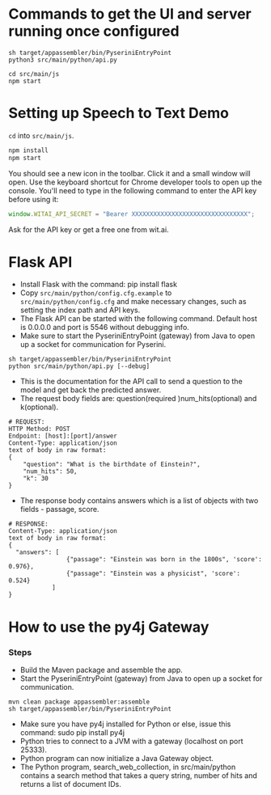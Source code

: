 # Commands to get the UI and server running once configured
```
sh target/appassembler/bin/PyseriniEntryPoint
python3 src/main/python/api.py

cd src/main/js
npm start
```

# Setting up Speech to Text Demo

`cd` into `src/main/js`.

```sh
npm install
npm start
```

You should see a new icon in the toolbar. Click it and a small window will open. Use the keyboard shortcut for Chrome developer tools to open up the console. You'll need to type in the following command to enter the API key before using it:

```javascript
window.WITAI_API_SECRET = "Bearer XXXXXXXXXXXXXXXXXXXXXXXXXXXXXXXX";
```

Ask for the API key or get a free one from wit.ai.


# Flask API

- Install Flask with the command: pip install flask
- Copy `src/main/python/config.cfg.example` to `src/main/python/config.cfg` and make necessary changes, such as setting the index path and API keys.
- The Flask API can be started with the following command. Default host is 0.0.0.0 and port is 5546 without debugging info.
- Make sure to start the PyseriniEntryPoint (gateway) from Java to open up a socket for communication for Pyserini.
```
sh target/appassembler/bin/PyseriniEntryPoint
python src/main/python/api.py [--debug]
```

- This is the documentation for the API call to send a question to the model and get back the predicted answer.
- The request body fields are: question(required )num_hits(optional) and k(optional).
```
# REQUEST:
HTTP Method: POST
Endpoint: [host]:[port]/answer
Content-Type: application/json
text of body in raw format:
{
    "question": "What is the birthdate of Einstein?",
    "num_hits": 50,
    "k": 30
}
```

- The response body contains answers which is a list of objects with two fields - passage, score.
```
# RESPONSE:
Content-Type: application/json
text of body in raw format:
{
  "answers": [
                {"passage": "Einstein was born in the 1800s", 'score': 0.976},
                {"passage": "Einstein was a physicist", 'score': 0.524}
            ]
}
```

# How to use the py4j Gateway

### Steps
- Build the Maven package and assemble the app.
- Start the PyseriniEntryPoint (gateway) from Java to open up a socket for communication.
```
mvn clean package appassembler:assemble
sh target/appassembler/bin/PyseriniEntryPoint
```
- Make sure you have py4j installed for Python or else, issue this command: sudo pip install py4j
- Python tries to connect to a JVM with a gateway (localhost on port 25333).
- Python program can now initialize a Java Gateway object.
- The Python program, search_web_collection, in src/main/python contains a search method that takes a
query string, number of hits and returns a list of document IDs.



